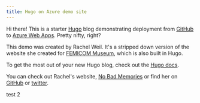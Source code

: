 ```yaml
---
title: Hugo on Azure demo site
---
```


Hi there! This is a starter [Hugo](http://gohugo.io) blog demonstrating deployment from [GitHub](http://github.com) to [Azure Web Apps](http://azure.microsoft.com). Pretty nifty, right?

This demo was created by Rachel Weil. It's a stripped down version of the website she created for [FEMICOM Museum](http://www.femicom.org), which is also built in Hugo.

To get the most out of your new Hugo blog, check out the [Hugo docs](http://docs.gohugo.io).

You can check out Rachel's website, [No Bad Memories](http://www.nobadmemories.com) or find her on [GitHub](http://github.com/hxlnt) or [twitter](http://www.twitter.com/partytimehxlnt).

test 2
